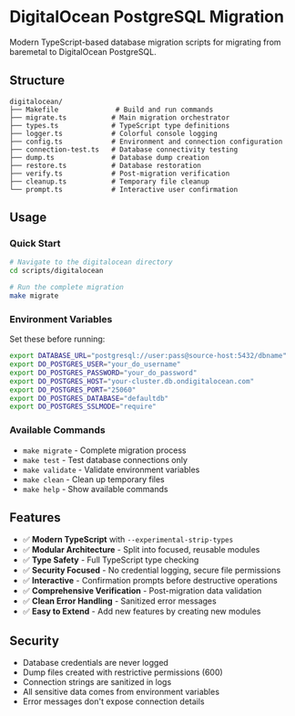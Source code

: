 # DigitalOcean PostgreSQL Migration

Modern TypeScript-based database migration scripts for migrating from baremetal to DigitalOcean PostgreSQL.

## Structure

```
digitalocean/
├── Makefile              # Build and run commands
├── migrate.ts           # Main migration orchestrator
├── types.ts             # TypeScript type definitions
├── logger.ts            # Colorful console logging
├── config.ts            # Environment and connection configuration
├── connection-test.ts   # Database connectivity testing
├── dump.ts              # Database dump creation
├── restore.ts           # Database restoration
├── verify.ts            # Post-migration verification
├── cleanup.ts           # Temporary file cleanup
└── prompt.ts            # Interactive user confirmation
```

## Usage

### Quick Start
```bash
# Navigate to the digitalocean directory
cd scripts/digitalocean

# Run the complete migration
make migrate
```

### Environment Variables
Set these before running:
```bash
export DATABASE_URL="postgresql://user:pass@source-host:5432/dbname"
export DO_POSTGRES_USER="your_do_username"
export DO_POSTGRES_PASSWORD="your_do_password"
export DO_POSTGRES_HOST="your-cluster.db.ondigitalocean.com"
export DO_POSTGRES_PORT="25060"
export DO_POSTGRES_DATABASE="defaultdb"
export DO_POSTGRES_SSLMODE="require"
```

### Available Commands
- `make migrate` - Complete migration process
- `make test` - Test database connections only
- `make validate` - Validate environment variables
- `make clean` - Clean up temporary files
- `make help` - Show available commands

## Features

- ✅ **Modern TypeScript** with `--experimental-strip-types`
- ✅ **Modular Architecture** - Split into focused, reusable modules
- ✅ **Type Safety** - Full TypeScript type checking
- ✅ **Security Focused** - No credential logging, secure file permissions
- ✅ **Interactive** - Confirmation prompts before destructive operations
- ✅ **Comprehensive Verification** - Post-migration data validation
- ✅ **Clean Error Handling** - Sanitized error messages
- ✅ **Easy to Extend** - Add new features by creating new modules

## Security

- Database credentials are never logged
- Dump files created with restrictive permissions (600)
- Connection strings are sanitized in logs
- All sensitive data comes from environment variables
- Error messages don't expose connection details